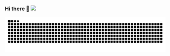 ### Hi there 👋 ![](https://komarev.com/ghpvc/?username=LafavergeNicolas&label=PROFILE+VIEWS)

<picture>
 <source media="(prefers-color-scheme: dark)" srcset="https://github.com/LafavergeNicolas/LafavergeNicolas/blob/output/github-contribution-grid-snake-dark.svg">
 <img alt="Light mode snake svg" src="https://github.com/LafavergeNicolas/LafavergeNicolas/blob/output/github-contribution-grid-snake.svg">
</picture>

